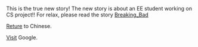 This is the true new story! The new story is about an EE student working on CS project!! 
For relax, please read the story [Breaking_Bad](../Breaking_Bad/Breaking.Bad.md) 

[Reture](../../Chinese) to Chinese.

[Visit](https://www.google.com/) Google.